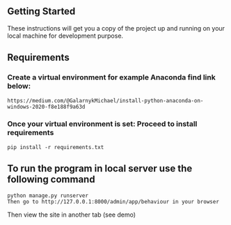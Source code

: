 ## Getting Started

These instructions will get you a copy of the project up and running on your local machine for development purpose.

## Requirements

### Create a virtual environment for example Anaconda find link below:

```
https://medium.com/@GalarnykMichael/install-python-anaconda-on-windows-2020-f8e188f9a63d
```

### Once your virtual environment is set: Proceed to install requirements

```
pip install -r requirements.txt
```

## To run the program in local server use the following command

```
python manage.py runserver
Then go to http://127.0.0.1:8000/admin/app/behaviour in your browser
```
Then view the site in another tab (see demo)
